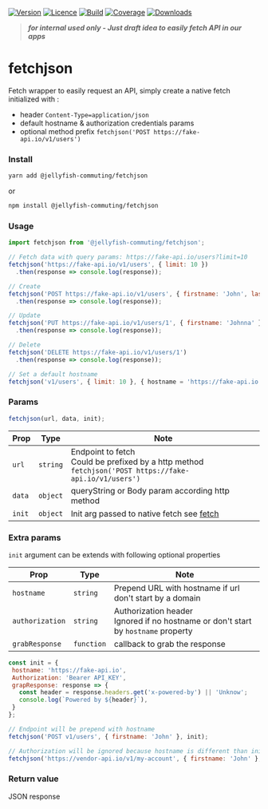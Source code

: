[![Version](https://img.shields.io/npm/v/@jellyfish-commuting/fetchjson)](https://www.npmjs.com/package/@jellyfish-commuting/fetchjson)
[![Licence](https://img.shields.io/npm/l/@jellyfish-commuting/fetchjson)](https://en.wikipedia.org/wiki/MIT_license)
[![Build](https://img.shields.io/travis/jellyfish-commuting/fetchjson)](https://travis-ci.org/github/jellyfish-commuting/fetchjson)
[![Coverage](https://img.shields.io/codecov/c/github/jellyfish-commuting/fetchjson)](https://codecov.io/gh/jellyfish-commuting/fetchjson)
[![Downloads](https://img.shields.io/npm/dt/@jellyfish-commuting/fetchjson)](https://www.npmjs.com/package/@jellyfish-commuting/fetchjson)

>__*for internal used only - Just draft idea to easily fetch API in our apps*__

# fetchjson
Fetch wrapper to easily request an API, simply create a native fetch initialized with :
- header `Content-Type=application/json`
- default hostname & authorization credentials params
- optional method prefix `fetchjson('POST https://fake-api.io/v1/users')`

### Install

```bash
yarn add @jellyfish-commuting/fetchjson
```
or
```bash
npm install @jellyfish-commuting/fetchjson
```
### Usage

```javascript
import fetchjson from '@jellyfish-commuting/fetchjson';

// Fetch data with query params: https://fake-api.io/users?limit=10
fetchjson('https://fake-api.io/v1/users', { limit: 10 })
  .then(response => console.log(response));

// Create
fetchjson('POST https://fake-api.io/v1/users', { firstname: 'John', lastname: 'Doe' })
  .then(response => console.log(response));

// Update
fetchjson('PUT https://fake-api.io/v1/users/1', { firstname: 'Johnna' })
  .then(response => console.log(response));

// Delete
fetchjson('DELETE https://fake-api.io/v1/users/1')
  .then(response => console.log(response));

// Set a default hostname
fetchjson('v1/users', { limit: 10 }, { hostname = 'https://fake-api.io' });

```

### Params

```javascript
fetchjson(url, data, init);
```

| Prop   | Type     |  Note                                     |
|--------|----------|-------------------------------------------------------------------------------------------------------------------------------|
| `url`  | `string` | Endpoint to fetch <br />Could be prefixed by a http method `fetchjson('POST https://fake-api.io/v1/users')`                   |
| `data` | `object` | queryString or Body param according http method                                                                               |
| `init` | `object` | Init arg passed to native fetch see [fetch](https://developer.mozilla.org/en-US/docs/Web/API/WindowOrWorkerGlobalScope/fetch) |

### Extra params

`init` argument can be extends with following optional properties

| Prop            | Type       |  Note                                     |
|-----------------|------------|------------------------------------------------------------------------------------------|
| `hostname`      | `string`   | Prepend URL with hostname if url don't start by a domain                                 |
| `authorization` | `string`   | Authorization header <br />Ignored if no hostname or don't start by `hostname` property  |
| `grabResponse`  | `function` | callback to grab the response                                                            |

```javascript
const init = {
 hostname: 'https://fake-api.io',
 Authorization: 'Bearer API_KEY',
 grapResponse: response => {
   const header = response.headers.get('x-powered-by') || 'Unknow';
   console.log(`Powered by ${header}`),
 }
};

// Endpoint will be prepend with hostname
fetchjson('POST v1/users', { firstname: 'John' }, init);

// Authorization will be ignored because hostname is different than init.hostname
fetchjson('https://vendor-api.io/v1/my-account', { firstname: 'John' }, init);
```

### Return value

JSON response
